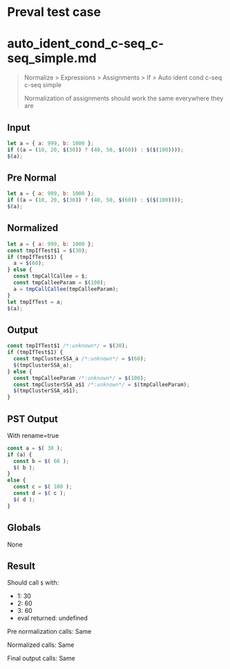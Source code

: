 # Preval test case

# auto_ident_cond_c-seq_c-seq_simple.md

> Normalize > Expressions > Assignments > If > Auto ident cond c-seq c-seq simple
>
> Normalization of assignments should work the same everywhere they are

## Input

`````js filename=intro
let a = { a: 999, b: 1000 };
if ((a = (10, 20, $(30)) ? (40, 50, $(60)) : $($(100))));
$(a);
`````

## Pre Normal


`````js filename=intro
let a = { a: 999, b: 1000 };
if ((a = (10, 20, $(30)) ? (40, 50, $(60)) : $($(100))));
$(a);
`````

## Normalized


`````js filename=intro
let a = { a: 999, b: 1000 };
const tmpIfTest$1 = $(30);
if (tmpIfTest$1) {
  a = $(60);
} else {
  const tmpCallCallee = $;
  const tmpCalleeParam = $(100);
  a = tmpCallCallee(tmpCalleeParam);
}
let tmpIfTest = a;
$(a);
`````

## Output


`````js filename=intro
const tmpIfTest$1 /*:unknown*/ = $(30);
if (tmpIfTest$1) {
  const tmpClusterSSA_a /*:unknown*/ = $(60);
  $(tmpClusterSSA_a);
} else {
  const tmpCalleeParam /*:unknown*/ = $(100);
  const tmpClusterSSA_a$1 /*:unknown*/ = $(tmpCalleeParam);
  $(tmpClusterSSA_a$1);
}
`````

## PST Output

With rename=true

`````js filename=intro
const a = $( 30 );
if (a) {
  const b = $( 60 );
  $( b );
}
else {
  const c = $( 100 );
  const d = $( c );
  $( d );
}
`````

## Globals

None

## Result

Should call `$` with:
 - 1: 30
 - 2: 60
 - 3: 60
 - eval returned: undefined

Pre normalization calls: Same

Normalized calls: Same

Final output calls: Same
